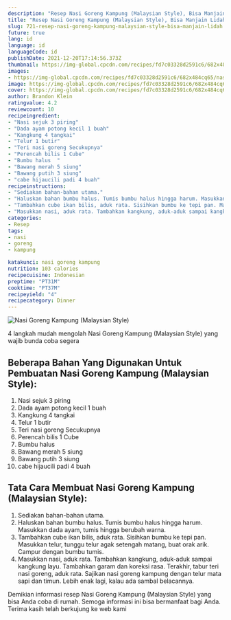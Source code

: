 ```yaml
---
description: "Resep Nasi Goreng Kampung (Malaysian Style), Bisa Manjain Lidah"
title: "Resep Nasi Goreng Kampung (Malaysian Style), Bisa Manjain Lidah"
slug: 721-resep-nasi-goreng-kampung-malaysian-style-bisa-manjain-lidah
future: true
lang: id
language: id
languageCode: id
publishDate: 2021-12-20T17:14:56.373Z 
thumbnail: https://img-global.cpcdn.com/recipes/fd7c03328d2591c6/682x484cq65/nasi-goreng-kampung-malaysian-style-foto-resep-utama.png
images:
- https://img-global.cpcdn.com/recipes/fd7c03328d2591c6/682x484cq65/nasi-goreng-kampung-malaysian-style-foto-resep-utama.png
image: https://img-global.cpcdn.com/recipes/fd7c03328d2591c6/682x484cq65/nasi-goreng-kampung-malaysian-style-foto-resep-utama.png
cover: https://img-global.cpcdn.com/recipes/fd7c03328d2591c6/682x484cq65/nasi-goreng-kampung-malaysian-style-foto-resep-utama.png
author: Brandon Klein
ratingvalue: 4.2
reviewcount: 10
recipeingredient:
- "Nasi sejuk 3 piring"
- "Dada ayam potong kecil 1 buah"
- "Kangkung 4 tangkai"
- "Telur 1 butir"
- "Teri nasi goreng Secukupnya"
- "Perencah bilis 1 Cube"
- "Bumbu halus  "
- "Bawang merah 5 siung"
- "Bawang putih 3 siung"
- "cabe hijaucili padi 4 buah"
recipeinstructions:
- "Sediakan bahan-bahan utama."
- "Haluskan bahan bumbu halus. Tumis bumbu halus hingga harum. Masukkan dada ayam, tumis hingga berubah warna."
- "Tambahkan cube ikan bilis, aduk rata. Sisihkan bumbu ke tepi pan. Masukkan telur, tunggu telur agak setengah matang, buat orak arik. Campur dengan bumbu tumis."
- "Masukkan nasi, aduk rata. Tambahkan kangkung, aduk-aduk sampai kangkung layu. Tambahkan garam dan koreksi rasa. Terakhir, tabur teri nasi goreng, aduk rata. Sajikan nasi goreng kampung dengan telur mata sapi dan timun. Lebih enak lagi, kalau ada sambal belacannya."
categories:
- Resep
tags:
- nasi
- goreng
- kampung

katakunci: nasi goreng kampung 
nutrition: 103 calories
recipecuisine: Indonesian
preptime: "PT31M"
cooktime: "PT37M"
recipeyield: "4"
recipecategory: Dinner
---
```



![Nasi Goreng Kampung (Malaysian Style)](https://img-global.cpcdn.com/recipes/fd7c03328d2591c6/682x484cq65/nasi-goreng-kampung-malaysian-style-foto-resep-utama.png)

4 langkah mudah mengolah  Nasi Goreng Kampung (Malaysian Style) yang wajib bunda coba segera

<!--inarticleads1-->

## Beberapa Bahan Yang Digunakan Untuk Pembuatan Nasi Goreng Kampung (Malaysian Style):

1. Nasi sejuk 3 piring
1. Dada ayam potong kecil 1 buah
1. Kangkung 4 tangkai
1. Telur 1 butir
1. Teri nasi goreng Secukupnya
1. Perencah bilis 1 Cube
1. Bumbu halus  
1. Bawang merah 5 siung
1. Bawang putih 3 siung
1. cabe hijaucili padi 4 buah



<!--inarticleads2-->

## Tata Cara Membuat Nasi Goreng Kampung (Malaysian Style):

1. Sediakan bahan-bahan utama.
1. Haluskan bahan bumbu halus. Tumis bumbu halus hingga harum. Masukkan dada ayam, tumis hingga berubah warna.
1. Tambahkan cube ikan bilis, aduk rata. Sisihkan bumbu ke tepi pan. Masukkan telur, tunggu telur agak setengah matang, buat orak arik. Campur dengan bumbu tumis.
1. Masukkan nasi, aduk rata. Tambahkan kangkung, aduk-aduk sampai kangkung layu. Tambahkan garam dan koreksi rasa. Terakhir, tabur teri nasi goreng, aduk rata. Sajikan nasi goreng kampung dengan telur mata sapi dan timun. Lebih enak lagi, kalau ada sambal belacannya.




Demikian informasi  resep Nasi Goreng Kampung (Malaysian Style)   yang bisa Anda coba di rumah. Semoga informasi ini bisa bermanfaat bagi Anda. Terima kasih telah berkujung ke web kami
